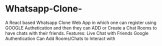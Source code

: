 # Whatsapp-Clone-
A React based Whatsapp Clone Web App in which one can register using GOOGLE Authetication and then they can ADD or Create a Chat Rooms to have chats with their friends. 
Features: 
Live Chat with Friends 
Google Authentication 
Can Add Rooms/Chats to Interact with
